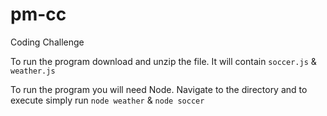 # pm-cc
Coding Challenge

To run the program download and unzip the file.
It will contain `soccer.js` & `weather.js`

To run the program you will need Node. 
Navigate to the directory and to execute simply run `node weather` & `node soccer`
